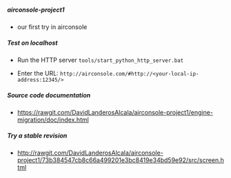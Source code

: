 ##### airconsole-project1
 + our first try in airconsole


##### Test on localhost
- Run the HTTP server
``tools/start_python_http_server.bat ``

- Enter the URL:
`` http://airconsole.com/#http://<your-local-ip-address:12345/> ``

##### Source code documentation
- https://rawgit.com/DavidLanderosAlcala/airconsole-project1/engine-migration/doc/index.html

##### Try a stable revision
- http://rawgit.com/DavidLanderosAlcala/airconsole-project1/73b384547cb8c66a499201e3bc8419e34bd59e92/src/screen.html
